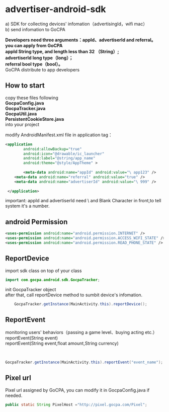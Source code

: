 advertiser-android-sdk
======================
a)	SDK for collecting devices' infomation（advertisingId，wifi mac）<br />
b)	send infomation to GoCPA<br />

**Developers need three arguments：appId、advertiserId and referral。 you can apply from GoCPA**<br />
**appId String type, and length less than 32 （String）;**<br />
**advertiserId long type（long）；**<br />
**referral bool type（bool）。**<br />
GoCPA distribute to app developers<br />

How to start
-----------------------------------  
copy these files following<br />
**GocpaConfig.java**<br />
**GocpaTracker.java**<br />
**GocpaUtil.java**<br />
**PersistentCookieStore.java**<br />
into your project<br />

modify AndroidManifest.xml file in application tag：
```xml
<application
        android:allowBackup="true"
        android:icon="@drawable/ic_launcher"
        android:label="@string/app_name"
        android:theme="@style/AppTheme" >
        
        <meta-data android:name="appId" android:value="\ app123" /> 
 	<meta-data android:name="referral" android:value="true" /> 
 	<meta-data android:name="advertiserId" android:value="\ 999" /> 
 	
 </application>
``` 		
important: appId and advertiserId need \ and Blank Character in front,to tell system it's a number.

android Permission
------------------------
```xml
<uses-permission android:name="android.permission.INTERNET" />
<uses-permission android:name="android.permission.ACCESS_WIFI_STATE" />
<uses-permission android:name="android.permission.READ_PHONE_STATE" />
``` 	

ReportDevice
-----------------------------------  
import sdk class on top of your class

```java
import com.gocpa.android.sdk.GocpaTracker;

```
init GocpaTracker object <br />
after that, call reportDevice method to sumbit device's infomation.
```java
    GocpaTracker.getInstance(MainActivity.this).reportDevice();

```

ReportEvent
----------------------------------- 
monitoring users' behaviors（passing a game level、buying acting etc.）<br />
reportEvent(String event)<br />
reportEvent(String event,float amount,String currency)<br />
<br />
```java

GocpaTracker.getInstance(MainActivity.this).reportEvent("event_name");

```


Pixel url
------------------------------------
Pixel url assigned by GoCPA, you can modify it in GocpaConfig.java if needed.
```java
public static String PixelHost ="http://pixel.gocpa.com/Pixel";

```

